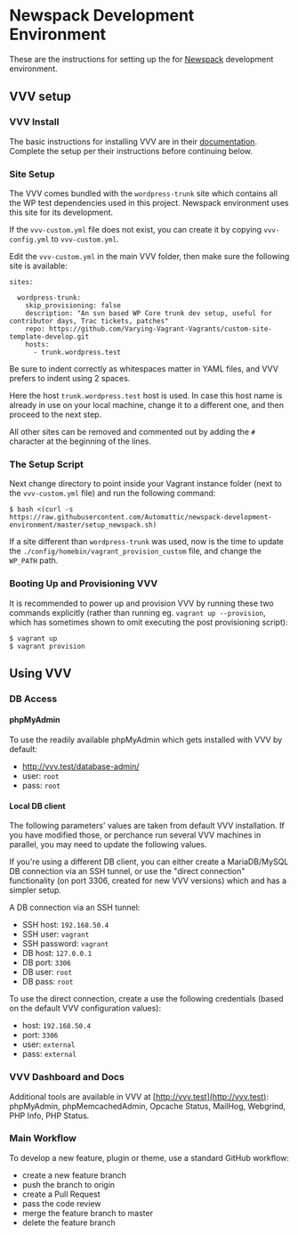 # Newspack Development Environment

These are the instructions for setting up the for [Newspack](https://newspack.blog/) development environment.

## VVV setup

### VVV Install

The basic instructions for installing VVV are in their [documentation](https://varyingvagrantvagrants.org/docs/en-US/installation/software-requirements/). Complete the setup per their instructions before continuing below.

### Site Setup

The VVV comes bundled with the `wordpress-trunk` site which contains all the WP test dependencies used in this project. Newspack environment uses this site for its development.

If the `vvv-custom.yml` file does not exist, you can create it by copying `vvv-config.yml` to `vvv-custom.yml`.

Edit the `vvv-custom.yml` in the main VVV folder, then make sure the following site is available:
```
sites:

  wordpress-trunk:
    skip_provisioning: false
    description: "An svn based WP Core trunk dev setup, useful for contributor days, Trac tickets, patches"
    repo: https://github.com/Varying-Vagrant-Vagrants/custom-site-template-develop.git
    hosts:
      - trunk.wordpress.test
```

Be sure to indent correctly as whitespaces matter in YAML files, and VVV prefers to indent using 2 spaces.

Here the host `trunk.wordpress.test` host is used. In case this host name is already in use on your local machine, change it to a different one, and then proceed to the next step.

All other sites can be removed and commented out by adding the `#` character at the beginning of the lines.  

### The Setup Script

Next change directory to point inside your Vagrant instance folder (next to the `vvv-custom.yml` file) and run the following command:
```
$ bash <(curl -s https://raw.githubusercontent.com/Automattic/newspack-development-environment/master/setup_newspack.sh)
```

If a site different than `wordpress-trunk` was used, now is the time to update the `./config/homebin/vagrant_provision_custom` file, and change the `WP_PATH` path. 

### Booting Up and Provisioning VVV

It is recommended to power up and provision VVV by running these two commands explicitly (rather than running eg. `vagrant up --provision`, which has sometimes shown to omit executing the post provisioning script):

```
$ vagrant up
$ vagrant provision
```

## Using VVV

### DB Access

#### phpMyAdmin
To use the readily available phpMyAdmin which gets installed with VVV by default:
* http://vvv.test/database-admin/
* user: `root`
* pass: `root`

#### Local DB client

The following parameters' values are taken from default VVV installation. If you have modified those, or perchance run several VVV machines in parallel, you may need to update the following values.

If you're using a different DB client, you can either create a MariaDB/MySQL DB connection via an SSH tunnel, or use the "direct connection" functionality (on port 3306, created for new VVV versions) which and has a simpler setup.

A DB connection via an SSH tunnel:
* SSH host: `192.168.50.4`
* SSH user: `vagrant`
* SSH password: `vagrant` 
* DB host: `127.0.0.1`
* DB port: `3306`
* DB user: `root`
* DB pass: `root`

To use the direct connection, create a use the following credentials (based on the default VVV configuration values):
* host: `192.168.50.4`
* port: `3306`
* user: `external`
* pass: `external`

### VVV Dashboard and Docs

Additional tools are available in VVV at [http://vvv.test](http://vvv.test): phpMyAdmin, phpMemcachedAdmin, Opcache Status, MailHog, Webgrind, PHP Info, PHP Status.

### Main Workflow

To develop a new feature, plugin or theme, use a standard GitHub workflow:
* create a new feature branch
* push the branch to origin
* create a Pull Request
* pass the code review
* merge the feature branch to master
* delete the feature branch
